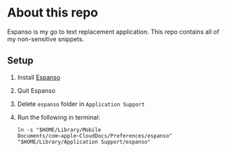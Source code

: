 # About this repo
Espanso is my go to text replacement application.  This repo contains all of my non-sensitive snippets.
## Setup
1. Install [Espanso](https://espanso.org/)
2. Quit Espanso
3. Delete `espanso` folder in `Application Support`
4. Run the following in terminal:
 
    ```
    ln -s "$HOME/Library/Mobile Documents/com~apple~CloudDocs/Preferences/espanso" "$HOME/Library/Application Support/espanso"
    ```